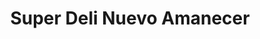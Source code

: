 ---
title: "Super Deli Nuevo Amanecer"
url: /philadelphia/super-deli-nuevo-amanecer/
shop: Lebensmittel
---